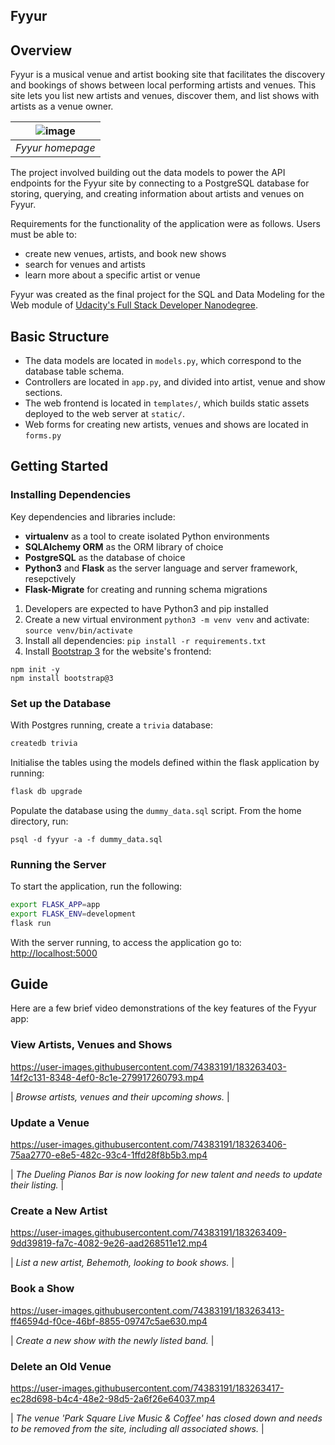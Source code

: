 Fyyur
-----

## Overview

Fyyur is a musical venue and artist booking site that facilitates the discovery and bookings of shows between local performing artists and venues. This site lets you list new artists and venues, discover them, and list shows with artists as a venue owner.

![image](https://user-images.githubusercontent.com/74383191/183261966-cb671621-f439-4c7e-b28a-3a5e1cc2df39.png)|
|:--:|
| *Fyyur homepage* |

The project involved building out the data models to power the API endpoints for the Fyyur site by connecting to a PostgreSQL database for storing, querying, and creating information about artists and venues on Fyyur.

Requirements for the functionality of the application were as follows. Users must be able to:

* create new venues, artists, and book new shows
* search for venues and artists
* learn more about a specific artist or venue

Fyyur was created as the final project for the SQL and Data Modeling for the Web module of [Udacity's Full Stack Developer Nanodegree](https://www.udacity.com/course/full-stack-web-developer-nanodegree--nd0044).

## Basic Structure
* The data models are located in `models.py`, which correspond to the database table schema.
* Controllers are located in `app.py`, and divided into artist, venue and show sections.
* The web frontend is located in `templates/`, which builds static assets deployed to the web server at `static/`.
* Web forms for creating new artists, venues and shows are located in `forms.py`

## Getting Started

### Installing Dependencies

Key dependencies and libraries include:
 * **virtualenv** as a tool to create isolated Python environments
 * **SQLAlchemy ORM** as the ORM library of choice
 * **PostgreSQL** as the database of choice
 * **Python3** and **Flask** as the server language and server framework, resepctively
 * **Flask-Migrate** for creating and running schema migrations

1. Developers are expected to have Python3 and pip installed
2. Create a new virtual environment `python3 -m venv venv` and activate: `source venv/bin/activate`
3. Install all dependencies: `pip install -r requirements.txt`
4. Install [Bootstrap 3](https://getbootstrap.com/docs/3.3/getting-started/) for the website's frontend:
```
npm init -y
npm install bootstrap@3
```

### Set up the Database

With Postgres running, create a `trivia` database:

```bash
createdb trivia
```

Initialise the tables using the models defined within the flask application by running:

```bash
flask db upgrade
```

Populate the database using the `dummy_data.sql` script. From the home directory, run:

```
psql -d fyyur -a -f dummy_data.sql
```

### Running the Server

To start the application, run the following:

```bash
export FLASK_APP=app
export FLASK_ENV=development
flask run
```

With the server running, to access the application go to: [http://localhost:5000](http://localhost:5000)


## Guide

Here are a few brief video demonstrations of the key features of the Fyyur app:

### View Artists, Venues and Shows
https://user-images.githubusercontent.com/74383191/183263403-14f2c131-8348-4ef0-8c1e-279917260793.mp4

| *Browse artists, venues and their upcoming shows.* |

### Update a Venue

https://user-images.githubusercontent.com/74383191/183263406-75aa2770-e8e5-482c-93c4-1ffd28f8b5b3.mp4

| *The Dueling Pianos Bar is now looking for new talent and needs to update their listing.* |

### Create a New Artist

https://user-images.githubusercontent.com/74383191/183263409-9dd39819-fa7c-4082-9e26-aad268511e12.mp4

| *List a new artist, Behemoth, looking to book shows.* |

### Book a Show

https://user-images.githubusercontent.com/74383191/183263413-ff46594d-f0ce-46bf-8855-09747c5ae630.mp4

| *Create a new show with the newly listed band.* |

### Delete an Old Venue

https://user-images.githubusercontent.com/74383191/183263417-ec28d698-b4c4-48e2-98d5-2a6f26e64037.mp4

| *The venue 'Park Square Live Music & Coffee' has closed down and needs to be removed from the site, including all associated shows.* |
